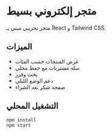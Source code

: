 # متجر إلكتروني بسيط

متجر تجريبي مبني بـ React و Tailwind CSS.

## الميزات

- عرض المنتجات حسب الفئات
- سلة مشتريات مع حفظ محلي
- بحث وفرز
- دعم الوضع الليلي
- صفحة شكر بعد الشراء

## التشغيل المحلي

```bash
npm install
npm start
```

